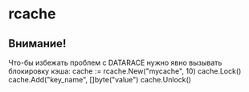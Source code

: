 # rcache

## Внимание!
Что-бы избежать проблем с DATARACE нужно явно вызывать блокировку кэша:
    cache := rcache.New("mycache", 10)
    cache.Lock()
    cache.Add("key_name", []byte("value")
    cache.Unlock()

